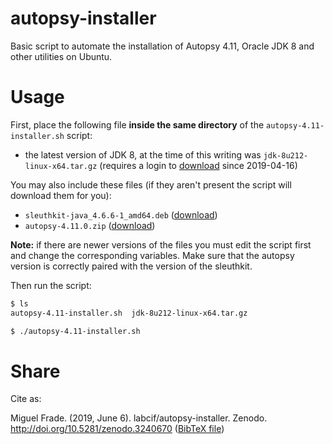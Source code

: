 # autopsy-installer
Basic script to automate the installation of Autopsy 4.11, Oracle JDK 8 and other utilities on Ubuntu.

# Usage
First, place the following file **inside the same directory** of the `autopsy-4.11-installer.sh` script:
- the latest version of JDK 8, at the time of this writing was `jdk-8u212-linux-x64.tar.gz` (requires a login to [download](https://www.oracle.com/technetwork/java/javase/downloads/jdk8-downloads-2133151.html) since 2019-04-16)

You may also include these files (if they aren't present the script will download them for you):
- `sleuthkit-java_4.6.6-1_amd64.deb` ([download](https://github.com/sleuthkit/sleuthkit/releases/download/sleuthkit-4.6.6/sleuthkit-java_4.6.6-1_amd64.deb))
- `autopsy-4.11.0.zip` ([download](https://github.com/sleuthkit/autopsy/releases/download/autopsy-4.11.0/autopsy-4.11.0.zip))

**Note:** if there are newer versions of the files you must edit the script first and change the corresponding variables. Make sure that the autopsy version is correctly paired with the version of the sleuthkit.

Then run the script:
```bash
$ ls
autopsy-4.11-installer.sh  jdk-8u212-linux-x64.tar.gz

$ ./autopsy-4.11-installer.sh
```

# Share

Cite as:

Miguel Frade. (2019, June 6). labcif/autopsy-installer. Zenodo. http://doi.org/10.5281/zenodo.3240670 ([BibTeX file](cite.bib))


